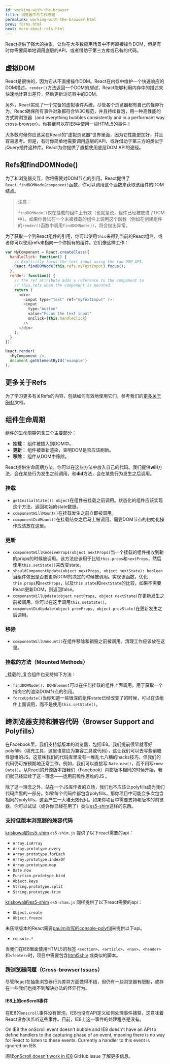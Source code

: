 ```yaml
---
id: working-with-the-browser
title: 浏览器中的工作原理
permalink: working-with-the-browser.html
prev: forms.html
next: more-about-refs.html
---
```


React提供了强大的抽象，让你在大多数应用场景中不再直接操作DOM，但是有时你需要简单地调用底层的API，或者借助于第三方库或已有的代码。


## 虚拟DOM

React是很快的，因为它从不直接操作DOM。React在内存中维护一个快速响应的DOM描述。`render()`方法返回一个DOM的*描述*，React能够利用内存中的描述来快速地计算出差异，然后更新浏览器中的DOM。

另外，React实现了一个完备的虚拟事件系统，尽管各个浏览器都有自己的怪异行为，React确保所有事件对象都符合W3C规范，并且持续冒泡，用一种高性能的方式跨浏览器（and everything bubbles consistently and in a performant way cross-browser）。你甚至可以在IE8中使用一些HTML5的事件！

大多数时候你应该呆在React的“虚拟浏览器”世界里面，因为它性能更加好，并且容易思考。但是，有时你简单地需要调用底层的API，或许借助于第三方的类似于jQuery插件这种库。React为你提供了直接使用底层DOM API的途径。


## Refs和findDOMNode()

为了和浏览器交互，你将需要对DOM节点的引用。React提供了`React.findDOMNode(component)`函数，你可以调用这个函数来获取该组件的DOM结点。

> 注意：
>
> `findDOMNode()`仅在挂载的组件上有效（也就是说，组件已经被放进了DOM中）。如果你尝试在一个未被挂载的组件上调用这个函数（例如在创建组件的`render()`函数中调用`findDOMNode()`），将会抛出异常。

为了获取一个到React组件的引用，你可以使用`this`来得到当前的React组件，或者你可以使用refs来指向一个你拥有的组件。它们像这样工作：

```javascript
var MyComponent = React.createClass({
  handleClick: function() {
    // Explicitly focus the text input using the raw DOM API.
    React.findDOMNode(this.refs.myTextInput).focus();
  },
  render: function() {
    // The ref attribute adds a reference to the component to
    // this.refs when the component is mounted.
    return (
      <div>
        <input type="text" ref="myTextInput" />
        <input
          type="button"
          value="Focus the text input"
          onClick={this.handleClick}
        />
      </div>
    );
  }
});

React.render(
  <MyComponent />,
  document.getElementById('example')
);
```


## 更多关于Refs

为了学习更多有关Refs的内容，包括如何有效地使用它们，参考我们的[更多关于Refs](/react/docs/more-about-refs.html)文档。


## 组件生命周期

组件的生命周期包含三个主要部分：

* **挂载：** 组件被插入到DOM中。
* **更新：** 组件被重新渲染，查明DOM是否应该刷新。
* **移除：** 组件从DOM中移除。

React提供生命周期方法，你可以在这些方法中放入自己的代码。我们提供**will**方法，会在某些行为发生之前调用，和**did**方法，会在某些行为发生之后调用。


### 挂载

* `getInitialState(): object`在组件被挂载之前调用。状态化的组件应该实现这个方法，返回初始的state数据。
* `componentWillMount()`在挂载发生之前立即被调用。
* `componentDidMount()`在挂载结束之后马上被调用。需要DOM节点的初始化操作应该放在这里。


### 更新

* `componentWillReceiveProps(object nextProps)`当一个挂载的组件接收到新的props的时候被调用。该方法应该用于比较`this.props`和`nextProps`，然后使用`this.setState()`来改变state。
* `shouldComponentUpdate(object nextProps, object nextState): boolean`当组件做出是否要更新DOM的决定的时候被调用。实现该函数，优化`this.props`和`nextProps`，以及`this.state`和`nextState`的比较，如果不需要React更新DOM，则返回false。
* `componentWillUpdate(object nextProps, object nextState)`在更新发生之前被调用。你可以在这里调用`this.setState()`。
* `componentDidUpdate(object prevProps, object prevState)`在更新发生之后调用。


### 移除

* `componentWillUnmount()`在组件移除和销毁之前被调用。清理工作应该放在这里。


### 挂载的方法（Mounted Methods）

_挂载的_复合组件也支持如下方法：

* `findDOMNode(): DOMElement`可以在任何挂载的组件上面调用，用于获取一个指向它的渲染DOM节点的引用。
* `forceUpdate()`当你知道一些很深的组件state已经改变了的时候，可以在该组件上面调用，而不是使用`this.setState()`。


## 跨浏览器支持和兼容代码（Browser Support and Polyfills）

在Facebook里，我们支持低版本的浏览器，包括IE8。我们提前很早就写好polyfills（填充工具，这里语意应为兼容工具或代码），这让我们可以去写些前瞻性思维的JS。这意味我们的代码库里没有一堆乱七八糟的hacks技巧，但我们的代码仍可按预期地正常工作。例如，我们可以直接写 `Date.now()`，而不用写`+new Date()`。从React的开源版本跟我们（Facebook）内部版本相同的时候开始，我们就已经延续了这一理念——运用前瞻性思维的JS 。

除了这一理念之外，站在一个JS库作者的立场，我们也不应该让polyfills成为我们代码库里的一部分。如果每个代码库都包含polyfills，那你项目中可能会多次包含相同的polyfills，这会产生一大堆无效代码。如果你项目中需要支持老版本的浏览器，你可以试试（或许你已经在用了）类似[es5-shim](https://github.com/kriskowal/es5-shim)这样的东西。

### 支持低版本浏览器的兼容代码

[kriskowal的es5-shim](https://github.com/kriskowal/es5-shim) `es5-shim.js` 提供了以下react需要的api：

* `Array.isArray`
* `Array.prototype.every`
* `Array.prototype.forEach`
* `Array.prototype.indexOf`
* `Array.prototype.map`
* `Date.now`
* `Function.prototype.bind`
* `Object.keys`
* `String.prototype.split`
* `String.prototype.trim`

[kriskowal的es5-shim](https://github.com/kriskowal/es5-shim) `es5-sham.js` 同样提供了以下react需要的api：

* `Object.create`
* `Object.freeze`

未压缩版本的React需要[paulmillr写的console-polyfill](https://github.com/paulmillr/console-polyfill)来提供以下api。

* `console.*`

当我们在IE8里面使用HTML5的标签 `<section>`、`<article>`、`<nav>`、`<header>`和`<footer>`时，项目中需要包含[html5shiv](https://github.com/aFarkas/html5shiv) 或类似的脚本。


### 跨浏览器问题（Cross-browser Issues）

尽管React在抽象浏览器行为差异方面做得不错，但仍有一些浏览器有限制，或存在一些我们也找不到解决办法的怪异行为。

#### IE8上的onScroll事件

在IE8的`onscroll`事件没有冒泡，IE8也没有API定义如何处理事件捕获，这意味着React没办法监听这些事件。目前，IE8上这一事件的处理程序是没有。

On IE8 the onScroll event doesn't bubble and IE8 doesn't have an API to define handlers to the capturing phase of an event, meaning there is no way for React to listen to these events. Currently a handler to this event is ignored on IE8.

阅读[onScroll doesn't work in IE8](https://github.com/facebook/react/issues/631) GitHub issue 了解更多信息。
